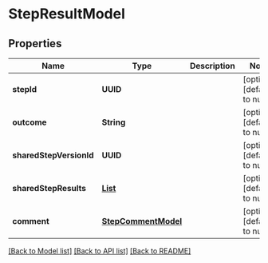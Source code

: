 # StepResultModel
## Properties

| Name | Type | Description | Notes |
|------------ | ------------- | ------------- | -------------|
| **stepId** | **UUID** |  | [optional] [default to null] |
| **outcome** | **String** |  | [optional] [default to null] |
| **sharedStepVersionId** | **UUID** |  | [optional] [default to null] |
| **sharedStepResults** | [**List**](SharedStepResultModel.md) |  | [optional] [default to null] |
| **comment** | [**StepCommentModel**](StepCommentModel.md) |  | [optional] [default to null] |

[[Back to Model list]](../README.md#documentation-for-models) [[Back to API list]](../README.md#documentation-for-api-endpoints) [[Back to README]](../README.md)

